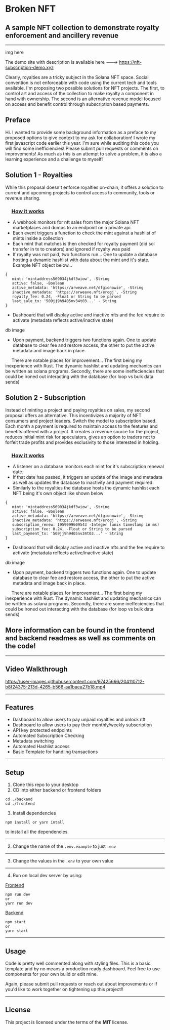 # Broken NFT

## A sample NFT collection to demonstrate royalty enforcement and ancillery revenue

---

img here

The demo site with description is available here ---> <https://nft-subscription-demo.xyz>

Clearly, royalties are a tricky subject in the Solana NFT space. Social convention is not enforceable with code using the current tech and tools available. I'm proposing two possible solutions for NFT projects. The first, to control art and access of the collection to make royalty a component in hand with ownership. The second is an alternative revenue model focused on access and benefit control through subscription based payments.

## Preface

Hi. I wanted to provide some background information as a preface to my proposed options to give context to my ask for collaboration! I wrote my first javascript code earlier this year. I'm sure while auditing this code you will find some inefficiencies! Please submit pull requests or comments on improvements! As much as this is an attempt to solve a problem, it is also a learning experience and a challenge to myself!

## Solution 1 - Royalties

While this proposal doesn't enforce royalties on-chain, it offers a solution to current and upcoming projects to control access to community, tools or revenue sharing.

### &nbsp;&nbsp;&nbsp;&nbsp; <u>How it works</u>

- A webhook monitors for nft sales from the major Solana NFT marketplaces and dumps to an endpoint on a private api.
- Each event triggers a function to check the mint against a hashlist of mints inside a collection
- Each mint that matches is then checked for royalty payment (did sol transfer in tx to creators) and ignored if royalty was paid
- If royalty was not paid, two functions run... One to update a database hosting a dynamic hashlist with data about the mint and it's state. Example NFT object below...

```
{
   mint: 'mintaddress569034jkdf3wiow', -String
   active: false, -Boolean
   active_metadata: 'https://arweave.net/dfgionowie', -String
   inactive_metadata: 'https://arweave.nft/erogj', -String
   royalty_fee: 0.24, -Float or String to be parsed
   last_sale_tx: '509jj9h9405nv34t03...' - String
}
```

- Dashboard that will display active and inactive nfts and the fee require to activate (metadata reflects active/inactive state)

db image

- Upon payment, backend triggers two functions again. One to update database to clear fee and restore access, the other to put the active metadata and image back in place.

&nbsp;&nbsp;&nbsp;&nbsp; There are notable places for improvement... The first being my inexperience with Rust. The dynamic hashlist and updating mechanics can be written as solana programs. Secondly, there are some ineffeciencies that could be ironed out interacting with the database (for loop vs bulk data sends)

## Solution 2 - Subscription

Instead of minting a project and paying royalties on sales, my second proposal offers an alternative. This incentivizes a majority of NFT consumers and project leaders. Switch the model to subscription based. Each month a payment is required to maintain access to the features and benefits offered with a project. It creates a revenue source for the project, reduces initial mint risk for speculators, gives an option to traders not to forfeit trade profits and provides exclusivity to those interested in holding.

### &nbsp;&nbsp;&nbsp;&nbsp; <u>How it works</u>

- A listener on a database monitors each mint for it's subscription renewal date.
- If that date has passed, it triggers an update of the image and metadata as well as updates the database to inactivity and payment required.
- Similarly to the royalties the database hosts the dynamic hashlist each NFT being it's own object like shown below

```
{
   mint: 'mintaddress569034jkdf3wiow', -String
   active: false, -Boolean
   active_metadata: 'https://arweave.net/dfgionowie', -String
   inactive_metadata: 'https://arweave.nft/erogj', -String
   subscription_renew: 1959999609543 -Integer (unix timestamp in ms)
   subscription_fee: 0.24, -Float or String to be parsed
   last_payment_tx: '509jj9h9405nv34t03...' - String
}
```

- Dashboard that will display active and inactive nfts and the fee require to activate (metadata reflects active/inactive state)

db image

- Upon payment, backend triggers two functions again. One to update database to clear fee and restore access, the other to put the active metadata and image back in place.

&nbsp;&nbsp;&nbsp;&nbsp; There are notable places for improvement... The first being my inexperience with Rust. The dynamic hashlist and updating mechanics can be written as solana programs. Secondly, there are some ineffeciencies that could be ironed out interacting with the database (for loop vs bulk data sends)

## More information can be found in the frontend and backend readmes as well as comments on the code!

---

## Video Walkthrough

https://user-images.githubusercontent.com/97425666/204110712-b8f24375-213d-4265-b566-aa1baea27b18.mp4

---

## Features

- Dashboard to allow users to pay unpaid royalties and unlock nft
- Dashboard to allow users to pay their monthly/weekly subscription
- API key protected endpoints
- Automated Subscription Checking
- Metadata switching
- Automated Hashlist access
- Basic Template for handling transactions

---

## Setup

1. Clone this repo to your desktop
2. CD into either backend or frontend folders

```
cd ./backend
cd ./frontend
```

3. Install dependencies

```
npm install or yarn intall
```

to install all the dependencies.

---

2.  Change the name of the `.env.example` to just `.env`

---

3.  Change the values in the `.env` to your own value

---

4. Run on local dev server by using:

<u>Frontend</u>

```
npm run dev
or
yarn run dev
```

<u>Backend</u>

```
npm start
or
yarn start
```

---

## Usage

Code is pretty well commented along with styling files. This is a basic template and by no means a production ready dashboard. Feel free to use components for your own build or edit mine.

Again, please submit pull requests or reach out about improvements or if you'd like to work together on tightening up this project!!

---

## License

This project is licensed under the terms of the **MIT** license.
